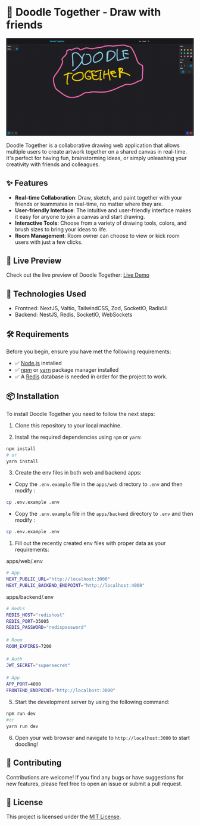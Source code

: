 # 🎨 Doodle Together - Draw with friends

![Doodle Together](./assets/showcase.png)

Doodle Together is a collaborative drawing web application that allows multiple users to create artwork together on a shared canvas in real-time. It's perfect for having fun, brainstorming ideas, or simply unleashing your creativity with friends and colleagues.

## ✨ Features

- **Real-time Collaboration**: Draw, sketch, and paint together with your friends or teammates in real-time, no matter where they are.
- **User-friendly Interface**: The intuitive and user-friendly interface makes it easy for anyone to join a canvas and start drawing.
- **Interactive Tools**: Choose from a variety of drawing tools, colors, and brush sizes to bring your ideas to life.
- **Room Management**: Room owner can choose to view or kick room users with just a few clicks.

## 👀 Live Preview

Check out the live preview of Doodle Together: [Live Demo](https://doodletogether.vercel.app)

## 🚀 Technologies Used

- Frontned: NextJS, Valtio, TailwindCSS, Zod, SocketIO, RadixUI
- Backend: NestJS, Redis, SocketIO, WebSockets

## 🛠️ Requirements

Before you begin, ensure you have met the following requirements:

- ✅ [Node.js](https://nodejs.org/) installed
- ✅ [npm](https://www.npmjs.com/) or [yarn](https://yarnpkg.com/) package manager installed
- ✅ A [Redis](https://redis.io/) database is needed in order for the project to work.

## 📦 Installation

To install Doodle Together you need to follow the next steps:

1. Clone this repository to your local machine.

2. Install the required dependencies using `npm` or `yarn`:

```bash
npm install
# or
yarn install
```

3. Create the env files in both web and backend apps:

- Copy the `.env.example` file in the `apps/web` directory to `.env` and then modify :

```bash
cp .env.example .env
```

- Copy the `.env.example` file in the `apps/backend` directory to `.env` and then modify :

```bash
cp .env.example .env
```

1. Fill out the recently created env files with proper data as your requirements:

apps/web/.env

```bash
# App
NEXT_PUBLIC_URL="http://localhost:3000"
NEXT_PUBLIC_BACKEND_ENDPOINT="http://localhost:4000"
```

apps/backend/.env

```bash
# Redis
REDIS_HOST="redishost"
REDIS_PORT=35005
REDIS_PASSWORD="redispassword"

# Room
ROOM_EXPIRES=7200

# Auth
JWT_SECRET="supersecret"

# App
APP_PORT=4000
FRONTEND_ENDPOINT="http://localhost:3000"
```

5. Start the development server by using the following command:

```bash
npm run dev
#or
yarn run dev
```

6. Open your web browser and navigate to `http://localhost:3000` to start doodling!

## 🤝 Contributing

Contributions are welcome! If you find any bugs or have suggestions for new features, please feel free to open an issue or submit a pull request.

## 📄 License

This project is licensed under the [MIT License](./LICENSE.md).
